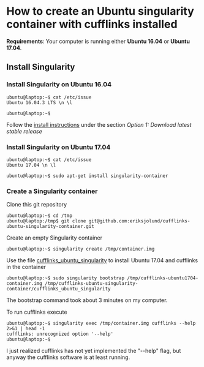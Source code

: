 # How to create an Ubuntu singularity container with cufflinks installed

__Requirements__: Your computer is running either __Ubuntu 16.04__ or __Ubuntu 17.04__.

## Install Singularity

### Install Singularity on Ubuntu 16.04

```
ubuntu@laptop:~$ cat /etc/issue
Ubuntu 16.04.3 LTS \n \l

ubuntu@laptop:~$ 
```

Follow the [install instructions](http://singularity.lbl.gov/install-linux) under the section
_Option 1: Download latest stable release_

### Install Singularity on Ubuntu 17.04

```
ubuntu@laptop:~$ cat /etc/issue
Ubuntu 17.04 \n \l

ubuntu@laptop:~$ sudo apt-get install singularity-container
```

### Create a Singularity container

Clone this git repository

```
ubuntu@laptop:~$ cd /tmp
ubuntu@laptop:/tmp$ git clone git@github.com:eriksjolund/cufflinks-ubuntu-singularity-container.git
```

Create an empty Singularity container

```
ubuntu@laptop:~$ singularity create /tmp/container.img
```

Use the file [cufflinks_ubuntu_singularity](cufflinks_ubuntu_singularity) to install Ubuntu 17.04 and cufflinks in the container

```
ubuntu@laptop:~$ sudo singularity bootstrap /tmp/cufflinks-ubuntu1704-container.img /tmp/cufflinks-ubuntu-singularity-container/cufflinks_ubuntu_singularity
```

The bootstrap command took about 3 minutes on my computer.


To run cufflinks execute

```
ubuntu@laptop:~$ singularity exec /tmp/container.img cufflinks --help 2>&1 | head -1
cufflinks: unrecognized option '--help'
ubuntu@laptop:~$   
```

I just realized cufflinks has not yet implemented the "--help" flag, but anyway the cufflinks software is at least running.


